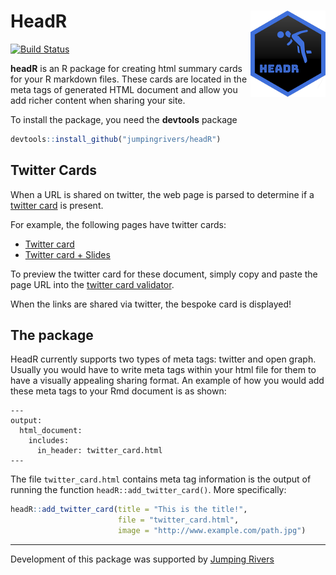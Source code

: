 HeadR <img src="man/img/logo.png" align="right" />
==================================================

[![Build
Status](https://travis-ci.org/jumpingrivers/headR.svg?branch=master)](https://travis-ci.org/jumpingrivers/headR)

**headR** is an R package for creating html summary cards for your R
markdown files. These cards are located in the meta tags of generated
HTML document and allow you add richer content when sharing your site.

To install the package, you need the **devtools** package

``` r
devtools::install_github("jumpingrivers/headR")
```

Twitter Cards
-------------

When a URL is shared on twitter, the web page is parsed to determine if
a [twitter
card](https://developer.twitter.com/en/docs/tweets/optimize-with-cards/guides/getting-started.html)
is present.

For example, the following pages have twitter cards:

-   [Twitter
    card](https://www.jumpingrivers.com/rpackages/headr/vignettes/twitter_large.html)
-   [Twitter card +
    Slides](https://www.jumpingrivers.com/rpackages/headr/vignettes/twitter_slides.html)

To preview the twitter card for these document, simply copy and paste
the page URL into the [twitter card
validator](https://cards-dev.twitter.com/validator).

When the links are shared via twitter, the bespoke card is displayed!

The package
-----------

HeadR currently supports two types of meta tags: twitter and open graph.
Usually you would have to write meta tags within your html file for them
to have a visually appealing sharing format. An example of how you would
add these meta tags to your Rmd document is as shown:

    ---   
    output: 
      html_document: 
        includes:
          in_header: twitter_card.html
    ---

The file `twitter_card.html` contains meta tag information is the output
of running the function `headR::add_twitter_card()`. More specifically:

``` r
headR::add_twitter_card(title = "This is the title!", 
                        file = "twitter_card.html", 
                        image = "http://www.example.com/path.jpg")
```

------------------------------------------------------------------------

Development of this package was supported by [Jumping
Rivers](https://www.jumpingrivers.com/)
